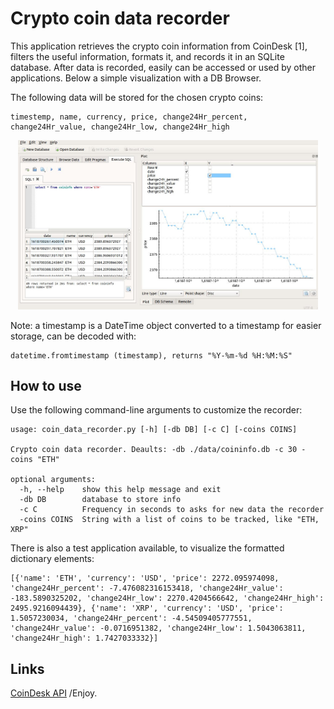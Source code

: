 # Crypto coin data recorder

This application retrieves the crypto coin information from CoinDesk [1], filters the useful information, formats it, and records it in an SQLite database. After data is recorded, easily can be accessed or used by other applications. Below a simple visualization with a DB Browser.

The following data will be stored for the chosen crypto coins:
```
timestemp, name, currency, price, change24Hr_percent, change24Hr_value, change24Hr_low, change24Hr_high
```
<p align="center"> 
  <img src="./info/coin_db2.jpg" alt="" width="480"></a>
</p>

Note: a timestamp is a DateTime object converted to a timestamp for easier storage, can be decoded with:

```
datetime.fromtimestamp (timestamp), returns "%Y-%m-%d %H:%M:%S"
```

## How to use

Use the following command-line arguments to customize the recorder:
```
usage: coin_data_recorder.py [-h] [-db DB] [-c C] [-coins COINS]

Crypto coin data recorder. Deaults: -db ./data/coininfo.db -c 30 -coins "ETH"

optional arguments:
  -h, --help    show this help message and exit
  -db DB        database to store info
  -c C          Frequency in seconds to asks for new data the recorder
  -coins COINS  String with a list of coins to be tracked, like "ETH, XRP"

```
There is also a test application available, to visualize the formatted dictionary elements:
```
[{'name': 'ETH', 'currency': 'USD', 'price': 2272.095974098, 'change24Hr_percent': -7.476082316153418, 'change24Hr_value': -183.5890325202, 'change24Hr_low': 2270.4204566642, 'change24Hr_high': 2495.9216094439}, {'name': 'XRP', 'currency': 'USD', 'price': 1.5057230034, 'change24Hr_percent': -4.54509405777551, 'change24Hr_value': -0.0716951382, 'change24Hr_low': 1.5043063811, 'change24Hr_high': 1.7427033332}]
```


## Links
[CoinDesk API](https://www.coindesk.com/coindesk-api)
/Enjoy.
